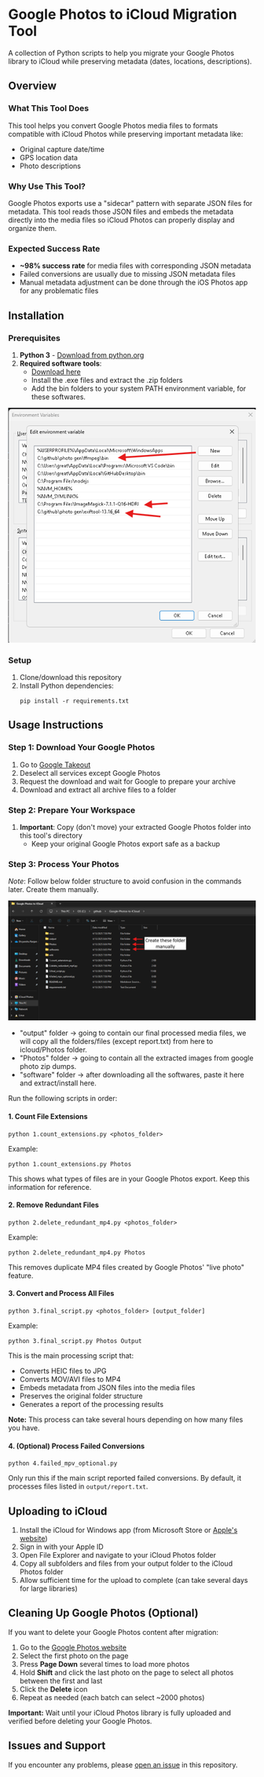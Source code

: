 # Google Photos to iCloud Migration Tool

A collection of Python scripts to help you migrate your Google Photos library to iCloud while preserving metadata (dates, locations, descriptions).

## Overview

### What This Tool Does

This tool helps you convert Google Photos media files to formats compatible with iCloud Photos while preserving important metadata like:

- Original capture date/time
- GPS location data
- Photo descriptions

### Why Use This Tool?

Google Photos exports use a "sidecar" pattern with separate JSON files for metadata. This tool reads those JSON files and embeds the metadata directly into the media files so iCloud Photos can properly display and organize them.

### Expected Success Rate

- **~98% success rate** for media files with corresponding JSON metadata
- Failed conversions are usually due to missing JSON metadata files
- Manual metadata adjustment can be done through the iOS Photos app for any problematic files

## Installation

### Prerequisites

1. **Python 3** - [Download from python.org](https://www.python.org/downloads/)
2. **Required software tools**:
   - [Download here](https://drive.google.com/drive/folders/1RSdjvVQtnOu0dU-wjnE3DcOsKkKnjc_e?usp=sharing)
   - Install the .exe files and extract the .zip folders
   - Add the bin folders to your system PATH environment variable, for these softwares.

![Setup Screenshot](wiki/imgs/env_variables.png "Environment variables setup")

### Setup

1. Clone/download this repository
2. Install Python dependencies:
   ```
   pip install -r requirements.txt
   ```

## Usage Instructions

### Step 1: Download Your Google Photos

1. Go to [Google Takeout](https://takeout.google.com/)
2. Deselect all services except Google Photos
3. Request the download and wait for Google to prepare your archive
4. Download and extract all archive files to a folder

### Step 2: Prepare Your Workspace

1. **Important**: Copy (don't move) your extracted Google Photos folder into this tool's directory
   - Keep your original Google Photos export safe as a backup

### Step 3: Process Your Photos

_Note_: Follow below folder structure to avoid confusion in the commands later. Create them manually.

![Folder structure Screenshot](wiki/imgs/folder_structure.png "Folder structure")

- "output" folder -> going to contain our final processed media files, we will copy all the folders/files (except report.txt) from here to icloud/Photos folder.
- "Photos" folder -> going to contain all the extracted images from google photo zip dumps.
- "software" folder -> after downloading all the softwares, paste it here and extract/install here.

Run the following scripts in order:

#### 1. Count File Extensions

```
python 1.count_extensions.py <photos_folder>
```

Example:

```
python 1.count_extensions.py Photos
```

This shows what types of files are in your Google Photos export. Keep this information for reference.

#### 2. Remove Redundant Files

```
python 2.delete_redundant_mp4.py <photos_folder>
```

Example:

```
python 2.delete_redundant_mp4.py Photos
```

This removes duplicate MP4 files created by Google Photos' "live photo" feature.

#### 3. Convert and Process All Files

```
python 3.final_script.py <photos_folder> [output_folder]
```

Example:

```
python 3.final_script.py Photos Output
```

This is the main processing script that:

- Converts HEIC files to JPG
- Converts MOV/AVI files to MP4
- Embeds metadata from JSON files into the media files
- Preserves the original folder structure
- Generates a report of the processing results

**Note:** This process can take several hours depending on how many files you have.

#### 4. (Optional) Process Failed Conversions

```
python 4.failed_mpv_optional.py
```

Only run this if the main script reported failed conversions. By default, it processes files listed in `output/report.txt`.

## Uploading to iCloud

1. Install the iCloud for Windows app (from Microsoft Store or [Apple's website](https://support.apple.com/en-us/HT204283))
2. Sign in with your Apple ID
3. Open File Explorer and navigate to your iCloud Photos folder
4. Copy all subfolders and files from your output folder to the iCloud Photos folder
5. Allow sufficient time for the upload to complete (can take several days for large libraries)

## Cleaning Up Google Photos (Optional)

If you want to delete your Google Photos content after migration:

1. Go to the [Google Photos website](https://photos.google.com/)
2. Select the first photo on the page
3. Press **Page Down** several times to load more photos
4. Hold **Shift** and click the last photo on the page to select all photos between the first and last
5. Click the **Delete** icon
6. Repeat as needed (each batch can select ~2000 photos)

**Important:** Wait until your iCloud Photos library is fully uploaded and verified before deleting your Google Photos.

## Issues and Support

If you encounter any problems, please [open an issue](https://github.com/divsriv111/google-photos-to-icloud/issues) in this repository.
